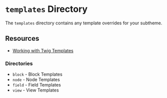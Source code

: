 # `templates` Directory
The `templates` directory contains any template overrides for your subtheme.  

## Resources
* [Working with Twig Templates](https://www.drupal.org/docs/8/theming/twig/working-with-twig-templates)

### Directories
* `block` - Block Templates
* `node` - Node Templates
* `field` - Field Templates
* `view` - View Templates 
